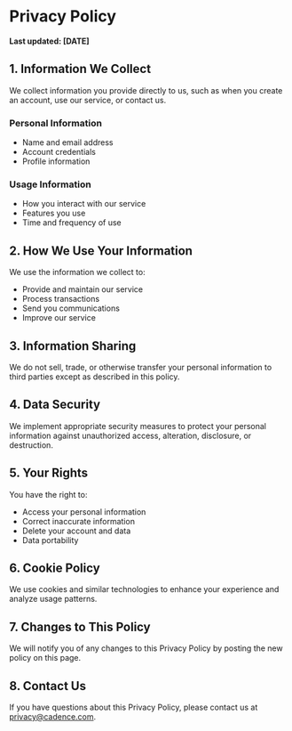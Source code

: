 # Privacy Policy

**Last updated: [DATE]**

## 1. Information We Collect

We collect information you provide directly to us, such as when you create an account, use our service, or contact us.

### Personal Information
- Name and email address
- Account credentials
- Profile information

### Usage Information
- How you interact with our service
- Features you use
- Time and frequency of use

## 2. How We Use Your Information

We use the information we collect to:
- Provide and maintain our service
- Process transactions
- Send you communications
- Improve our service

## 3. Information Sharing

We do not sell, trade, or otherwise transfer your personal information to third parties except as described in this policy.

## 4. Data Security

We implement appropriate security measures to protect your personal information against unauthorized access, alteration, disclosure, or destruction.

## 5. Your Rights

You have the right to:
- Access your personal information
- Correct inaccurate information
- Delete your account and data
- Data portability

## 6. Cookie Policy

We use cookies and similar technologies to enhance your experience and analyze usage patterns.

## 7. Changes to This Policy

We will notify you of any changes to this Privacy Policy by posting the new policy on this page.

## 8. Contact Us

If you have questions about this Privacy Policy, please contact us at privacy@cadence.com.